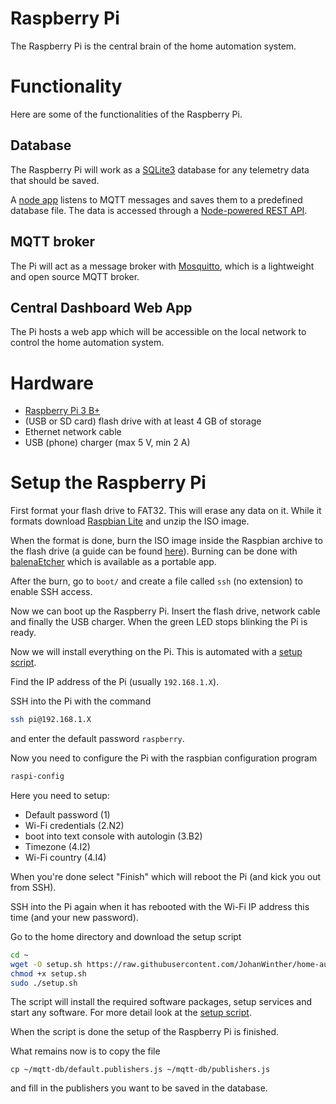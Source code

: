 # Raspberry Pi
The Raspberry Pi is the central brain of the home automation system.

# Functionality
Here are some of the functionalities of the Raspberry Pi.
## Database
The Raspberry Pi will work as a [SQLite3](https://www.sqlite.org/index.html) database for any telemetry data that should be saved.

A [node app](mqtt-db/mqtt-db.service) listens to MQTT messages and saves them to a predefined database file.
The data is accessed through a [Node-powered REST API](db-rest-api/README.md).

## MQTT broker
The Pi will act as a message broker with [Mosquitto](https://mosquitto.org/), which is a lightweight and open source MQTT broker.

## Central Dashboard Web App
The Pi hosts a web app which will be accessible on the local network to control the home automation system.

# Hardware
- [Raspberry Pi 3 B+](https://www.raspberrypi.org/products/raspberry-pi-3-model-b/)
- (USB or SD card) flash drive with at least 4 GB of storage
- Ethernet network cable
- USB (phone) charger (max 5 V, min 2 A)

# Setup the Raspberry Pi 
First format your flash drive to FAT32. This will erase any data on it. While it formats download [Raspbian Lite](https://downloads.raspberrypi.org/raspbian_lite_latest) and unzip the ISO image.

When the format is done, burn the ISO image inside the Raspbian archive to the flash drive (a guide can be found [here](https://www.raspberrypi.org/documentation/installation/installing-images/README.md)).
Burning can be done with [balenaEtcher](https://www.balena.io/etcher/) which is available as a portable app.

After the burn, go to `boot/` and create a file called `ssh` (no extension) to enable SSH access.

Now we can boot up the Raspberry Pi. Insert the flash drive, network cable and finally the USB charger. When the green LED stops blinking the Pi is ready.

Now we will install everything on the Pi. This is automated with a [setup script](setup.sh).

Find the IP address of the Pi (usually `192.168.1.X`).

SSH into the Pi with the command
```bash
ssh pi@192.168.1.X
```
and enter the default password `raspberry`.

Now you need to configure the Pi with the raspbian configuration program
```bash
raspi-config
```
Here you need to setup:
- Default password (1)
- Wi-Fi credentials (2.N2)
- boot into text console with autologin (3.B2)
- Timezone (4.I2)
- Wi-Fi country (4.I4)

When you're done select "Finish" which will reboot the Pi (and kick you out from SSH). 

SSH into the Pi again when it has rebooted with the Wi-Fi IP address this time (and your new password).

Go to the home directory and download the setup script
```bash
cd ~
wget -O setup.sh https://raw.githubusercontent.com/JohanWinther/home-automation/master/raspberry-pi/setup.sh
chmod +x setup.sh
sudo ./setup.sh

```
The script will install the required software packages, setup services and start any software. For more detail look at the [setup script](setup.sh).

When the script is done the setup of the Raspberry Pi is finished.

What remains now is to copy the file
```
cp ~/mqtt-db/default.publishers.js ~/mqtt-db/publishers.js
```
and fill in the publishers you want to be saved in the database.
